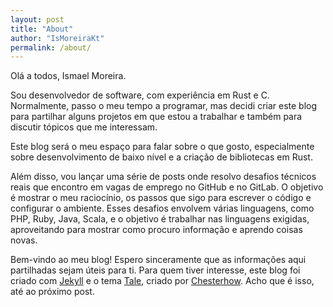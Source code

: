 ```yaml
---
layout: post
title: "About"
author: "IsMoreiraKt"
permalink: /about/
---
```


Olá a todos, Ismael Moreira.

Sou desenvolvedor de software, com experiência em Rust e C. Normalmente, passo o meu tempo a programar, mas decidi criar este blog para partilhar alguns projetos em que estou a trabalhar e também para discutir tópicos que me interessam.

Este blog será o meu espaço para falar sobre o que gosto, especialmente sobre desenvolvimento de baixo nível e a criação de bibliotecas em Rust.

Além disso, vou lançar uma série de posts onde resolvo desafios técnicos reais que encontro em vagas de emprego no GitHub e no GitLab. O objetivo é mostrar o meu raciocínio, os passos que sigo para escrever o código e configurar o ambiente. Esses desafios envolvem várias linguagens, como PHP, Ruby, Java, Scala, e o objetivo é trabalhar nas linguagens exigidas, aproveitando para mostrar como procuro informação e aprendo coisas novas.

Bem-vindo ao meu blog! Espero sinceramente que as informações aqui partilhadas sejam úteis para ti. Para quem tiver interesse, este blog foi criado com [Jekyll](https://jekyllrb.com/) e o tema [Tale](https://github.com/chesterhow/tale), criado por [Chesterhow](https://github.com/chesterhow). Acho que é isso, até ao próximo post.
